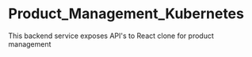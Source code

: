 # Product_Management_Kubernetes

This backend service exposes API's to React clone for product management
